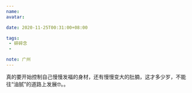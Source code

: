 ```yaml
---
name:
avatar:

date: 2020-11-25T00:31:00+08:00

tags:
 - 碎碎念
 -

note: 广州
---
```

真的要开始控制自己慢慢发福的身材，还有慢慢变大的肚腩，这才多少岁，不能往“油腻”的道路上发展🤓。。